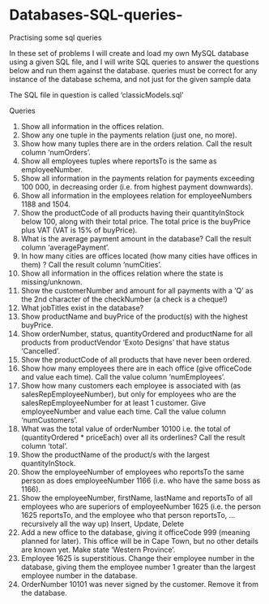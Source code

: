 # Databases-SQL-queries-
Practising some sql queries

In these set of problems  I will create and load my own MySQL database using a given SQL file, and I will write SQL queries to answer the questions below and run them against the database. queries must be correct for any instance of the database schema, and not just for the given sample data

The SQL file in question is called ‘classicModels.sql’ 

Queries
1. Show all information in the offices relation.
2. Show any one tuple in the payments relation (just one, no more).
3. Show how many tuples there are in the orders relation. Call the result column ‘numOrders’.
4. Show all employees tuples where reportsTo is the same as employeeNumber.
5. Show all information in the payments relation for payments exceeding 100 000, in decreasing
order (i.e. from highest payment downwards).
6. Show all information in the employees relation for employeeNumbers 1188 and 1504.
7. Show the productCode of all products having their quantityInStock below 100, along with their
total price. The total price is the buyPrice plus VAT (VAT is 15% of buyPrice).
8. What is the average payment amount in the database? Call the result column
‘averagePayment’.
9. In how many cities are offices located (how many cities have offices in them) ? Call the result
column ‘numCities’.
10. Show all information in the offices relation where the state is missing/unknown.
11. Show the customerNumber and amount for all payments with a ‘Q’ as the 2nd character of the
checkNumber (a check is a cheque!)
12. What jobTitles exist in the database?
13. Show productName and buyPrice of the product(s) with the highest buyPrice.
14. Show orderNumber, status, quantityOrdered and productName for all products from
productVendor ‘Exoto Designs’ that have status ‘Cancelled’.
15. Show the productCode of all products that have never been ordered.
16. Show how many employees there are in each office (give officeCode and value each time). Call
the value column ‘numEmployees’.
17. Show how many customers each employee is associated with (as salesRepEmployeeNumber),
but only for employees who are the salesRepEmployeeNumber for at least 1 customer. Give
employeeNumber and value each time. Call the value column ‘numCustomers’.
18. What was the total value of orderNumber 10100 i.e. the total of (quantityOrdered * priceEach)
over all its orderlines? Call the result column ‘total’.
19. Show the productName of the product/s with the largest quantityInStock.
20. Show the employeeNumber of employees who reportsTo the same person as does
employeeNumber 1166 (i.e. who have the same boss as 1166).
21. Show the employeeNumber, firstName, lastName and reportsTo of all employees who are
superiors of employeeNumber 1625 (i.e. the person 1625 reportsTo, and the employee who
that person reportsTo, ... recursively all the way up)
Insert, Update, Delete
22. Add a new office to the database, giving it officeCode 999 (meaning planned for later). This
office will be in Cape Town, but no other details are known yet. Make state ‘Western Province’.
23. Employee 1625 is superstitious. Change their employee number in the database, giving them the
employee number 1 greater than the largest employee number in the database.
24. OrderNumber 10101 was never signed by the customer. Remove it from the database. 
